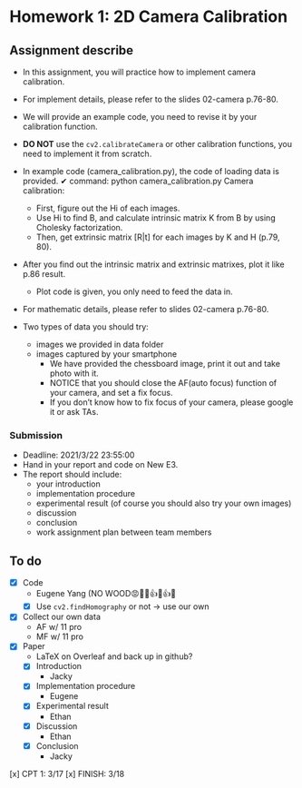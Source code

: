 # Homework 1: 2D Camera Calibration

## Assignment describe
- In this assignment, you will practice how to implement camera calibration.
- For implement details, please refer to the slides 02-camera p.76-80.
- We will provide an example code, you need to revise it by your calibration function.
- **DO NOT** use the `cv2.calibrateCamera` or other calibration functions, you need to implement it from scratch.

- In example code (camera_calibration.py), the code of loading data is provided. ✔ command: python camera_calibration.py
Camera calibration:
  - First, figure out the Hi of each images.
  - Use Hi to find B, and calculate intrinsic matrix K from B by using Cholesky factorization.
  - Then, get extrinsic matrix [R|t] for each images by K and H (p.79, 80).
- After you find out the intrinsic matrix and extrinsic matrixes, plot it like p.86 result.
  - Plot code is given, you only need to feed the data in.
- For mathematic details, please refer to slides 02-camera p.76-80.

- Two types of data you should try: 
  - images we provided in data folder
  - images captured by your smartphone
    - We have provided the chessboard image, print it out and take photo with it.
    - NOTICE that you should close the AF(auto focus) function of your camera, and set a fix focus.
    - If you don’t know how to fix focus of your camera, please google it or ask TAs.

### Submission
- Deadline: 2021/3/22 23:55:00
- Hand in your report and code on New E3.
- The report should include:
  - your introduction
  - implementation procedure
  - experimental result (of course you should also try your own images)
  - discussion
  - conclusion
  - work assignment plan between team members

## To do
- [x] Code
  - Eugene Yang (NO WOOD:rage::cursing_face::cursing_face::+1::clap::+1::clap:
  - [x] Use `cv2.findHomography` or not -> use our own
- [x] Collect our own data
  - AF w/ 11 pro
  - MF w/ 11 pro
- [x] Paper
  - LaTeX on Overleaf and back up in github?  
  - [x] Introduction
    - Jacky
  - [x] Implementation procedure
    - Eugene
  - [x] Experimental result
    - Ethan
  - [x] Discussion
    - Ethan
  - [x] Conclusion
    - Jacky

[x] CPT 1: 3/17
[x] FINISH: 3/18
